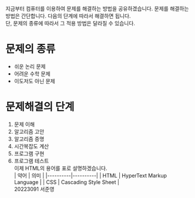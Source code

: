 지금부터 컴퓨터를 이용하여 문제를 해결하는 방법을 공유하겠습니다. 문제를 해결하는 방법은 간단합니다. 다음의 단계에 따라서 해결하면 됩니다.  
단, 문제의 종류에 따라서 그 적용 방법은 달라질 수 있습니다.
# 문제의 종류
- 쉬운 논리 문제
- 어려운 수학 문제
- 이도저도 아닌 문제
# 문제해결의 단계
1. 문제 이해
2. 알고리즘 고안
3. 알고리즘 증명
4. 시간복잡도 계산
5. 프로그램 구현
6. 프로그램 테스트  
이제 HTML의 용어를 표로 설명하겠습니다.  
| 약어 | 의미 |
|----------|----------|
| HTML | HyperText Markup Language |
| CSS | Cascading Style Sheet |  
20223091 서준영